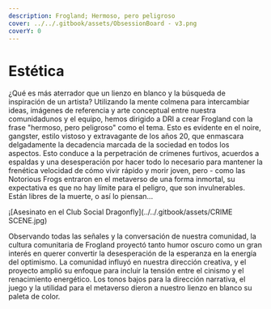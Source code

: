 ```yaml
---
description: Frogland; Hermoso, pero peligroso
cover: ../../.gitbook/assets/ObsessionBoard - v3.png
coverY: 0
---
```


# Estética

¿Qué es más aterrador que un lienzo en blanco y la búsqueda de inspiración de un artista? Utilizando la mente colmena para intercambiar ideas, imágenes de referencia y arte conceptual entre nuestra comunidadunos y el equipo, hemos dirigido a DRI a crear Frogland con la frase "hermoso, pero peligroso" como el tema. Esto es evidente en el noire, gangster, estilo vistoso y extravagante de los años 20, que enmascara delgadamente la decadencia marcada de la sociedad en todos los aspectos. Esto conduce a la perpetración de crímenes furtivos, acuerdos a espaldas y una desesperación por hacer todo lo necesario para mantener la frenética velocidad de cómo vivir rápido y morir joven, pero - como las Notorious Frogs entraron en el metaverso de una forma inmortal, su expectativa es que no hay límite para el peligro, que son invulnerables. Están libres de la muerte, o así lo piensan...

¡[Asesinato en el Club Social Dragonfly](../../.gitbook/assets/CRIME SCENE.jpg)

Observando todas las señales y la conversación de nuestra comunidad, la cultura comunitaria de Frogland proyectó tanto humor oscuro como un gran interés en querer convertir la desesperación de la esperanza en la energía del optimismo. La comunidad influyó en nuestra dirección creativa, y el proyecto amplió su enfoque para incluir la tensión entre el cinismo y el renacimiento energético. Los tonos bajos para la dirección narrativa, el juego y la utilidad para el metaverso dieron a nuestro lienzo en blanco su paleta de color.
